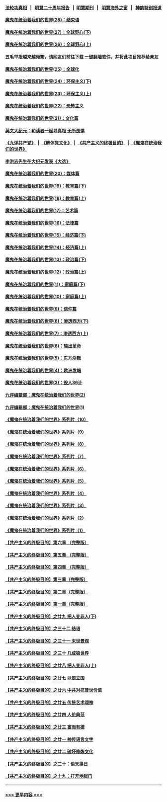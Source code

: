 #### [法轮功真相](https://github.com/gfw-breaker/truth/blob/master/README.md?t=0) &nbsp;&nbsp;|&nbsp;&nbsp; [明慧二十周年报告](https://github.com/gfw-breaker/mh-reports/blob/master/README.md?t=0) &nbsp;&nbsp;|&nbsp;&nbsp;[明慧期刊](https://github.com/gfw-breaker/mh-qikan) &nbsp;&nbsp;|&nbsp;&nbsp; [明慧海外之窗](https://github.com/gfw-breaker/mh-news/blob/master/README.md?t=0) &nbsp;&nbsp;|&nbsp;&nbsp; [神韵特别报道](https://github.com/gfw-breaker/mh-news/blob/master/shenyun.md?t=0)
#### [魔鬼在统治着我们的世界(28)：结束语](../pages/nsc422/n10936246.md?t=06101051) 
#### [魔鬼在统治着我们的世界(27)：全球野心(下)](../pages/nsc422/n10928319.md?t=06101051) 
#### [魔鬼在统治着我们的世界(26)：全球野心(上)](../pages/nsc422/n10900318.md?t=06101051) 
#### 五毛举报越来越频繁，请网友们前往下载 [一键翻墙软件](https://github.com/gfw-breaker/ssr-accounts)，并将此项目推荐给亲友
#### [魔鬼在统治着我们的世界(25)：全球化](../pages/nsc422/n10788205.md?t=06101051) 
#### [魔鬼在统治着我们的世界(24)：环保主义(下)](../pages/nsc422/n10695307.md?t=06101051) 
#### [魔鬼在统治着我们的世界(23)：环保主义(上)](../pages/nsc422/n10688613.md?t=06101051) 
#### [魔鬼在统治着我们的世界(22)：恐怖主义](../pages/nsc422/n10614727.md?t=06101051) 
#### [魔鬼在统治着我们的世界(21)：文化篇](../pages/nsc422/n10597706.md?t=06101051) 
#### [英文大纪元：和读者一起寻真相 无所畏惧](../pages/nsc422/n12542027.md?t=06101051) 
#### [《九评共产党》](https://github.com/begood0513/9ping.md/blob/master/README.md) &nbsp;|&nbsp; [《解体党文化》](../../../../jtdwh.md/blob/master/README.md)  &nbsp;|&nbsp; [《共产主义的终极目的》](../../../../gczydzjmd.md/blob/master/README.md) &nbsp;|&nbsp; [《魔鬼在统治我们的世界》](../../../../mgztzwmdsj.md/blob/master/README.md) 
#### [李洪志先生在大纪元发表《大选》](../pages/nsc422/n12534746.md?t=06101051) 
#### [魔鬼在统治着我们的世界(20)：媒体篇](../pages/nsc422/n10586579.md?t=06101051) 
#### [魔鬼在统治着我们的世界(19)：教育篇(下)](../pages/nsc422/n10564808.md?t=06101051) 
#### [魔鬼在统治着我们的世界(18)：教育篇(上)](../pages/nsc422/n10526970.md?t=06101051) 
#### [魔鬼在统治着我们的世界(17)：艺术篇](../pages/nsc422/n10499093.md?t=06101051) 
#### [魔鬼在统治着我们的世界(16)：法律篇](../pages/nsc422/n10485969.md?t=06101051) 
#### [魔鬼在统治着我们的世界(15)：经济篇(下)](../pages/nsc422/n10469975.md?t=06101051) 
#### [魔鬼在统治着我们的世界(14)：经济篇(上)](../pages/nsc422/n10457370.md?t=06101051) 
#### [魔鬼在统治着我们的世界(13)：政治篇(下)](../pages/nsc422/n10448270.md?t=06101051) 
#### [魔鬼在统治着我们的世界(12)：政治篇(上)](../pages/nsc422/n10444576.md?t=06101051) 
#### [魔鬼在统治着我们的世界(11)：家庭篇(下)](../pages/nsc422/n10440961.md?t=06101051) 
#### [魔鬼在统治着我们的世界(10)：家庭篇(上)](../pages/nsc422/n10435448.md?t=06101051) 
#### [魔鬼在统治着我们的世界(9)：信仰篇](../pages/nsc422/n10432159.md?t=06101051) 
#### [魔鬼在统治着我们的世界(8)：渗透西方(下)](../pages/nsc422/n10429603.md?t=06101051) 
#### [魔鬼在统治着我们的世界(7)：渗透西方(上)](../pages/nsc422/n10426013.md?t=06101051) 
#### [魔鬼在统治着我们的世界(6)：输出革命](../pages/nsc422/n10421536.md?t=06101051) 
#### [魔鬼在统治着我们的世界(5)：东方杀戮](../pages/nsc422/n10417707.md?t=06101051) 
#### [魔鬼在统治着我们的世界(4)：欧洲发端](../pages/nsc422/n10414890.md?t=06101051) 
#### [魔鬼在统治着我们的世界(3)：毁人36计](../pages/nsc422/n10411583.md?t=06101051) 
#### [九评编辑部：魔鬼在统治着我们的世界(2)](../pages/nsc422/n10410036.md?t=06101051) 
#### [九评编辑部：魔鬼在统治着我们的世界(1)](../pages/nsc422/n10406825.md?t=06101051) 
#### [《魔鬼在统治着我们的世界》系列片（10）](../pages/nsc422/n12292670.md?t=06101051) 
#### [《魔鬼在统治着我们的世界》系列片（9）](../pages/nsc422/n12290859.md?t=06101051) 
#### [《魔鬼在统治着我们的世界》系列片（8）](../pages/nsc422/n12287445.md?t=06101051) 
#### [《魔鬼在统治着我们的世界》系列片（7）](../pages/nsc422/n12283425.md?t=06101051) 
#### [《魔鬼在统治着我们的世界》系列片（6）](../pages/nsc422/n12282314.md?t=06101051) 
#### [《魔鬼在统治着我们的世界》系列片（5）](../pages/nsc422/n12281419.md?t=06101051) 
#### [《魔鬼在统治着我们的世界》系列片（4）](../pages/nsc422/n12274024.md?t=06101051) 
#### [《魔鬼在统治着我们的世界》系列片（3）](../pages/nsc422/n12271322.md?t=06101051) 
#### [《魔鬼在统治着我们的世界》系列片（2）](../pages/nsc422/n12269049.md?t=06101051) 
#### [《魔鬼在统治着我们的世界》系列片（1）](../pages/nsc422/n12267575.md?t=06101051) 
#### [【共产主义的终极目的】第六章 （完整版）](../pages/nsc422/n11428913.md?t=06101051) 
#### [【共产主义的终极目的】第五章 （完整版）](../pages/nsc422/n11428912.md?t=06101051) 
#### [【共产主义的终极目的】第四章 （完整版）](../pages/nsc422/n11428907.md?t=06101051) 
#### [【共产主义的终极目的】第三章（完整版）](../pages/nsc422/n11428848.md?t=06101051) 
#### [【共产主义的终极目的】第二章（完整版）](../pages/nsc422/n11428831.md?t=06101051) 
#### [【共产主义的终极目的】第一章（完整版）](../pages/nsc422/n11417651.md?t=06101051) 
#### [【共产主义的终极目的】之廿九 把人变非人(下)](../pages/nsc422/n11344140.md?t=06101051) 
#### [【共产主义的终极目的】之三十二 结语](../pages/nsc422/n11360535.md?t=06101051) 
#### [【共产主义的终极目的】之三十一 末世景观](../pages/nsc422/n11351129.md?t=06101051) 
#### [【共产主义的终极目的】之三十 几成狼世界](../pages/nsc422/n11348280.md?t=06101051) 
#### [【共产主义的终极目的】之廿八 把人变非人(上)](../pages/nsc422/n11340492.md?t=06101051) 
#### [【共产主义的终极目的】之廿七 以恨立国](../pages/nsc422/n11336944.md?t=06101051) 
#### [【共产主义的终极目的】之廿六 中共对抗普世价值](../pages/nsc422/n11324785.md?t=06101051) 
#### [【共产主义的终极目的】之廿五 传统艺术颂神](../pages/nsc422/n11296396.md?t=06101051) 
#### [【共产主义的终极目的】之廿四 人伦典范](../pages/nsc422/n11296397.md?t=06101051) 
#### [【共产主义的终极目的】之廿三 富而有德](../pages/nsc422/n11283598.md?t=06101051) 
#### [【共产主义的终极目的】之廿一 神传语言文字](../pages/nsc422/n11263265.md?t=06101051) 
#### [【共产主义的终极目的】之廿二 破坏修炼文化](../pages/nsc422/n11245728.md?t=06101051) 
#### [【共产主义的终极目的】之二十：偷天换日](../pages/nsc422/n11238846.md?t=06101051) 
#### [【共产主义的终极目的】之十九：打开地狱门](../pages/nsc422/n11206376.md?t=06101051) 

----
#### [ >>> 更早内容 <<< ](../indexes/nsc422-earlier.md)
